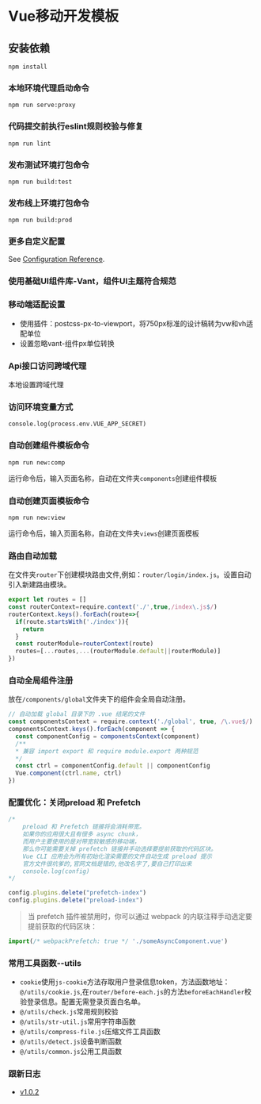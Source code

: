 # Vue移动开发模板

## 安装依赖
```
npm install
```

### 本地环境代理启动命令
```
npm run serve:proxy

```
### 代码提交前执行eslint规则校验与修复
```
npm run lint
```

### 发布测试环境打包命令
```
npm run build:test
```
### 发布线上环境打包命令
```
npm run build:prod
```

### 更多自定义配置
See [Configuration Reference](https://cli.vuejs.org/zh/config/).

### 使用基础UI组件库-Vant，组件UI主题符合规范

### 移动端适配设置
* 使用插件：postcss-px-to-viewport，将750px标准的设计稿转为vw和vh适配单位
* 设置忽略vant-组件px单位转换

### Api接口访问跨域代理
本地设置跨域代理
### 访问环境变量方式
 `console.log(process.env.VUE_APP_SECRET)`
### 自动创建组件模板命令
```
npm run new:comp
```

运行命令后，输入页面名称，自动在文件夹`components`创建组件模板

### 自动创建页面模板命令
```
npm run new:view
```

运行命令后，输入页面名称，自动在文件夹`views`创建页面模板

### 路由自动加载
在文件夹`router`下创建模块路由文件,例如：`router/login/index.js`。设置自动引入新建路由模块。

```js
export let routes = []
const routerContext=require.context('./',true,/index\.js$/)
routerContext.keys().forEach(route=>{
  if(route.startsWith('./index')){
    return
  }
  const routerModule=routerContext(route)
  routes=[...routes,...(routerModule.default||routerModule)]
})
```
### 自动全局组件注册
放在`/components/global`文件夹下的组件会全局自动注册。

```js
// 自动加载 global 目录下的 .vue 结尾的文件
const componentsContext = require.context('./global', true, /\.vue$/)
componentsContext.keys().forEach(component => {
  const componentConfig = componentsContext(component)
  /**
  * 兼容 import export 和 require module.export 两种规范
  */
  const ctrl = componentConfig.default || componentConfig
  Vue.component(ctrl.name, ctrl)
})
```
### 配置优化：关闭preload 和 Prefetch

```js
/*
    preload 和 Prefetch 链接将会消耗带宽。
    如果你的应用很大且有很多 async chunk，
    而用户主要使用的是对带宽较敏感的移动端，
    那么你可能需要关掉 prefetch 链接并手动选择要提前获取的代码区块。
    Vue CLI 应用会为所有初始化渲染需要的文件自动生成 preload 提示
    官方文件很坑爹的,官网文档是错的,他改名字了,要自己打印出来
    console.log(config)
*/

config.plugins.delete("prefetch-index")
config.plugins.delete("preload-index")

```
>  当 prefetch 插件被禁用时，你可以通过 webpack 的内联注释手动选定要提前获取的代码区块：

```js
import(/* webpackPrefetch: true */ './someAsyncComponent.vue')
```

### 常用工具函数--utils
* `cookie`使用`js-cookie`方法存取用户登录信息token，方法函数地址：`@/utils/cookie.js`,在`router/before-each.js`的方法`beforeEachHandler`校验登录信息。配置无需登录页面白名单。
* `@/utils/check.js`常用规则校验
* `@/utils/str-util.js`常用字符串函数
* `@/utils/compress-file.js`压缩文件工具函数
* `@/utils/detect.js`设备判断函数
* `@/utils/common.js`公用工具函数

### 跟新日志
* [v1.0.2](./CHANGELOG.md "2020-11-16") 